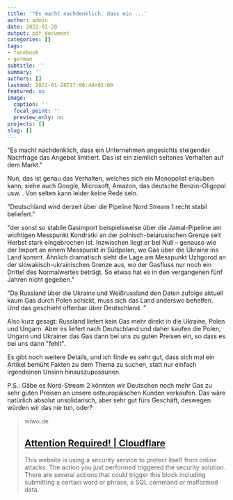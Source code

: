 ```yaml
---
title: '"Es macht nachdenklich, dass ein ...'
author: admin
date: 2022-01-28
output: pdf_document
categories: []
tags:
- facebook
- german
subtitle: ''
summary: ''
authors: []
lastmod: 2022-01-28T17:06:44+01:00
featured: no
image:
  caption: ''
  focal_point: ''
  preview_only: no
projects: []
slug: []
---
```

"Es macht nachdenklich, dass ein Unternehmen angesichts steigender Nachfrage das Angebot limitiert. Das ist ein ziemlich seltenes Verhalten auf dem Markt."

Nun, das ist genau das Verhalten, welches sich ein Monopolist erlauben kann, siehe auch Google, Microsoft, Amazon, das deutsche Benzin-Oligopol usw.  . Von selten kann leider keine Rede sein. 

"Deutschland wird derzeit über die Pipeline Nord Stream 1 recht stabil beliefert."

"der sonst so stabile Gasimport beispielsweise über die Jamal-Pipeline am wichtigen Messpunkt Kondratki an der polnisch-belarusischen Grenze seit Herbst stark eingebrochen ist. Inzwischen liegt er bei Null – genauso wie der Import an einem Messpunkt in Südpolen, wo Gas über die Ukraine ins Land kommt. Ähnlich dramatisch sieht die Lage am Messpunkt Uzhgorod an der slowakisch-ukrainischen Grenze aus, wo der Gasfluss nur noch ein Drittel des Normalwertes beträgt. So etwas hat es in den vergangenen fünf Jahren nicht gegeben."

"Da Russland über die Ukraine und Weißrussland den Daten zufolge aktuell kaum Gas durch Polen schickt, muss sich das Land anderswo behelfen. Und das geschieht offenbar über Deutschland. "

Also kurz gesagt: Russland liefert kein Gas mehr direkt in die Ukraine, Polen und Ungarn. Aber es liefert nach Deutschland und daher kaufen die Polen, Ungarn und Ukrainer das Gas dann bei uns zu guten Preisen ein, so dass es bei uns dann "fehlt". 

Es gibt noch weitere Details, und ich finde es sehr gut, dass sich mal ein Artikel bemüht Fakten zu dem Thema zu suchen, statt nur einfach irgendeinen Unsinn hinauszuposaunen.  

P.S.: Gäbe es Nord-Stream 2 könnten wir Deutschen noch mehr Gas zu sehr guten Preisen an unsere osteuropäischen Kunden verkaufen. Das wäre natürlich absolut unsolidarisch, aber sehr gut fürs Geschäft, deswegen würden wir das nie tun, oder?
> wiwo.de
> ## [Attention Required! | Cloudflare](https://www.wiwo.de/unternehmen/energie/energieknappheit-wer-ist-wirklich-schuld-an-der-gaskrise-ein-daten-und-faktencheck/28005328-all.html)
>
>This website is using a security service to protect itself from online attacks. The action you just performed triggered the security solution. There are several actions that could trigger this block including submitting a certain word or phrase, a SQL command or malformed data.

